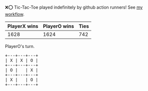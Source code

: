 :x::o: Tic-Tac-Toe played indefinitely by github action runners! See [my workflow](.github/workflows/play.yaml).

|PlayerX wins|PlayerO wins|Ties|
|-|-|-|
|1628|1624|742|

PlayerO's turn.

<pre>
+---+---+---+
| X | X | O |
+---+---+---+
| O |   | X |
+---+---+---+
| X |   | O |
+---+---+---+
</pre>